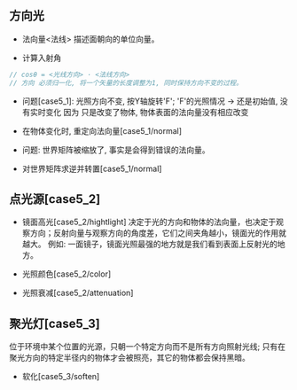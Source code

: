 ## 方向光

* 法向量<法线>
描述面朝向的单位向量。
- 计算入射角
```ts
// cosθ = <光线方向> · <法线方向>
// 方向 必须归一化, 将一个矢量的长度调整为1, 同时保持方向不变的过程。
```

* 问题[case5_1]: 光照方向不变, 按Y轴旋转'F'; 'F'的光照情况 -> 还是初始值, 没有实时变化
因为 只是改变了物体, 物体表面的法向量没有相应改变
- 在物体变化时, 重定向法向量[case5_1/normal]

* 问题: 世界矩阵被缩放了, 事实是会得到错误的法向量。
- 对世界矩阵求逆并转置[case5_1/normal]


## 点光源[case5_2]

* 镜面高光[case5_2/hightlight]
决定于光的方向和物体的法向量，也决定于观察方向；反射向量与观察方向的角度差，它们之间夹角越小，镜面光的作用就越大。
例如: 一面镜子，镜面光照最强的地方就是我们看到表面上反射光的地方。
[]("./assets/镜面光照.png")

* 光照颜色[case5_2/color]

* 光照衰减[case5_2/attenuation]

## 聚光灯[case5_3]
位于环境中某个位置的光源，只朝一个特定方向而不是所有方向照射光线; 只有在聚光方向的特定半径内的物体才会被照亮，其它的物体都会保持黑暗。
[]("./assets/聚光.png")

* 软化[case5_3/soften]
[]("./assets/聚光-软化.png")
